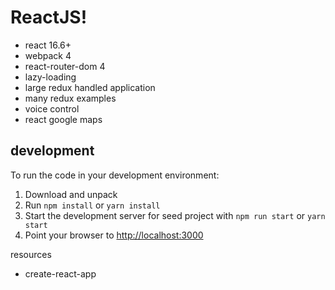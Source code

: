 ReactJS!
======================

* react 16.6+
* webpack 4
* react-router-dom 4
* lazy-loading
* large redux handled application
* many redux examples 
* voice control
* react google maps
     

development
-----------
To run the code in your development environment:

1. Download and unpack
2. Run `npm install` or `yarn install`
3. Start the development server for seed project with `npm run start` or `yarn start`
4. Point your browser to [http://localhost:3000](http://localhost:3000)


resources
* create-react-app



